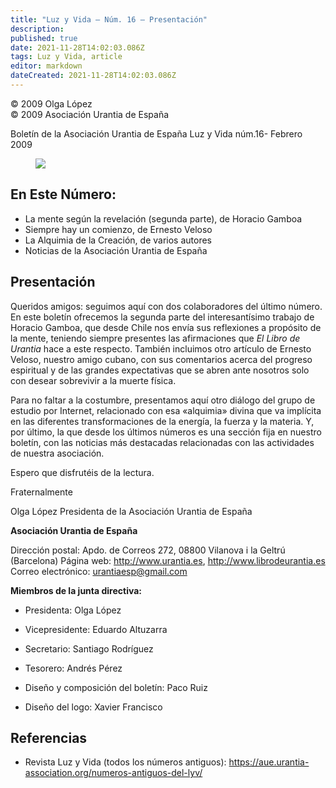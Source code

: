 ```yaml
---
title: "Luz y Vida — Núm. 16 — Presentación"
description: 
published: true
date: 2021-11-28T14:02:03.086Z
tags: Luz y Vida, article
editor: markdown
dateCreated: 2021-11-28T14:02:03.086Z
---
```


<p class="v-card v-sheet theme--light grey lighten-3 px-2">© 2009 Olga López<br>© 2009 Asociación Urantia de España</p>

Boletín de la Asociación Urantia de España
Luz y Vida núm.16- Febrero 2009

<figure id="Figure_1" class="image urantiapedia">
<img src="/image/article/Luz_y_Vida/LyV1/01.jpg">
</figure>

## En Este Número:

- La mente según la revelación (segunda parte), de Horacio Gamboa
- Siempre hay un comienzo, de Ernesto Veloso
- La Alquimia de la Creación, de varios autores
- Noticias de la Asociación Urantia de España


## Presentación

Queridos amigos: seguimos aquí con dos colaboradores del último número. En este boletín ofrecemos la segunda parte del interesantísimo trabajo de Horacio Gamboa, que desde Chile nos envía sus reflexiones a propósito de la mente, teniendo siempre presentes las afirmaciones que _El Libro de Urantia_ hace a este respecto. También incluimos otro artículo de Ernesto Veloso, nuestro amigo cubano, con sus comentarios acerca del progreso espiritual y de las grandes expectativas que se abren ante nosotros solo con desear sobrevivir a la muerte física.

Para no faltar a la costumbre, presentamos aquí otro diálogo del grupo de estudio por Internet, relacionado con esa «alquimia» divina que va implícita en las diferentes transformaciones de la energía, la fuerza y la materia. Y, por último, la que desde los últimos números es una sección fija en nuestro boletín, con las noticias más destacadas relacionadas con las actividades de nuestra asociación.

Espero que disfrutéis de la lectura.

Fraternalmente

Olga López
Presidenta de la Asociación Urantia de España

**Asociación Urantia de España**

Dirección postal: Apdo. de Correos 272, 08800 Vilanova i la Geltrú (Barcelona)
Página web: http://www.urantia.es, http://www.librodeurantia.es
Correo electrónico: urantiaesp@gmail.com

**Miembros de la junta directiva:**

- Presidenta: Olga López
- Vicepresidente: Eduardo Altuzarra
- Secretario: Santiago Rodríguez
- Tesorero: Andrés Pérez

- Diseño y composición del boletín: Paco Ruiz
- Diseño del logo: Xavier Francisco

## Referencias

- Revista Luz y Vida (todos los números antiguos): https://aue.urantia-association.org/numeros-antiguos-del-lyv/